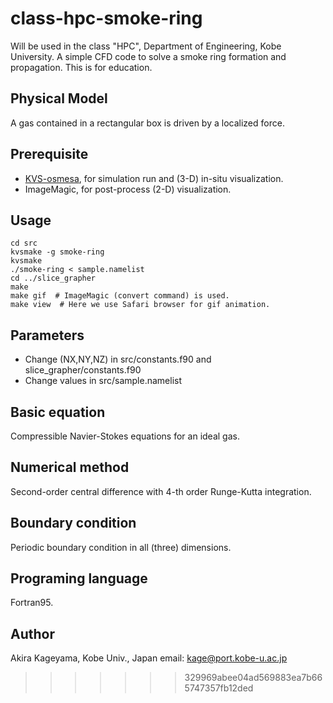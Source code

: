 # class-hpc-smoke-ring

Will be used in the class "HPC", Department of Engineering, Kobe University.
A simple CFD code to solve a smoke ring formation and propagation.
This is for education.

## Physical Model
A gas contained in a rectangular box is driven by a localized force.


## Prerequisite

- [KVS-osmesa](https://github.com/vizlab-kobe/KVS.osmesa), for simulation run and (3-D) in-situ visualization.
- ImageMagic, for post-process (2-D) visualization.

## Usage

    cd src
    kvsmake -g smoke-ring
    kvsmake
    ./smoke-ring < sample.namelist
    cd ../slice_grapher
    make
    make gif  # ImageMagic (convert command) is used.
    make view  # Here we use Safari browser for gif animation.

## Parameters

- Change (NX,NY,NZ) in src/constants.f90 and slice_grapher/constants.f90
- Change values in src/sample.namelist


## Basic equation

Compressible Navier-Stokes equations for an ideal gas.

## Numerical method

Second-order central difference with 4-th order Runge-Kutta integration.

## Boundary condition

Periodic boundary condition in all (three) dimensions.

## Programing language

Fortran95.

## Author

Akira Kageyama, Kobe Univ., Japan
 email: kage@port.kobe-u.ac.jp
>>>>>>> 329969abee04ad569883ea7b665747357fb12ded
